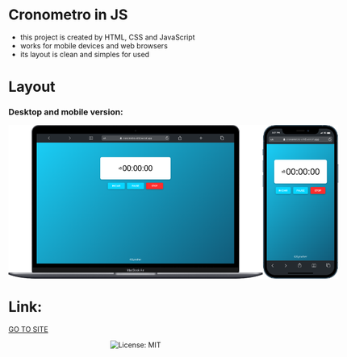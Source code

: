 # Cronometro in JS

- this project is created by HTML, CSS and JavaScript
- works for mobile devices and web browsers
- its layout is clean and simples for used

#

# Layout
### Desktop and mobile version:
<div style="display:flex" align="center">
  <img src="./assets/images/web.png" width="600px">
  <img src="./assets/images/mobile.png" width="150px">
</div>


# Link:
<a href="https://cronometro-virid.vercel.app/">GO TO SITE</a>

<div align="center">

![License: MIT](https://img.shields.io/badge/License-MIT-blue.svg)
</div>
